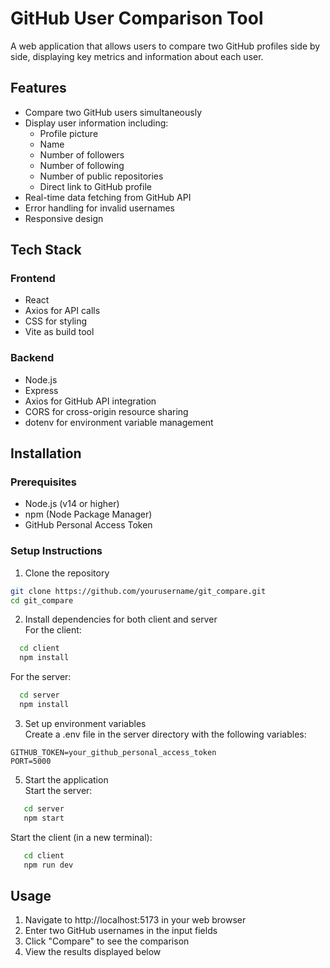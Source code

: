 # GitHub User Comparison Tool

A web application that allows users to compare two GitHub profiles side by side, displaying key metrics and information about each user.

## Features

- Compare two GitHub users simultaneously
- Display user information including:
  - Profile picture
  - Name
  - Number of followers
  - Number of following
  - Number of public repositories
  - Direct link to GitHub profile
- Real-time data fetching from GitHub API
- Error handling for invalid usernames
- Responsive design

## Tech Stack

### Frontend
- React
- Axios for API calls
- CSS for styling
- Vite as build tool

### Backend
- Node.js
- Express
- Axios for GitHub API integration
- CORS for cross-origin resource sharing
- dotenv for environment variable management

## Installation

### Prerequisites
- Node.js (v14 or higher)
- npm (Node Package Manager)
- GitHub Personal Access Token

### Setup Instructions

1. Clone the repository
```bash
git clone https://github.com/yourusername/git_compare.git
cd git_compare
```

2. Install dependencies for both client and server <br />
For the client:
```bash
  cd client
  npm install
```

For the server:
```bash
  cd server
  npm install
```
  
3. Set up environment variables <br />
Create a .env file in the server directory with the following variables:
```.env
GITHUB_TOKEN=your_github_personal_access_token
PORT=5000
```

5. Start the application <br />
Start the server:
```bash
   cd server
   npm start
```

Start the client (in a new terminal):
```bash
   cd client
   npm run dev
```

## Usage
1. Navigate to http://localhost:5173 in your web browser
2. Enter two GitHub usernames in the input fields
3. Click "Compare" to see the comparison
4. View the results displayed below
